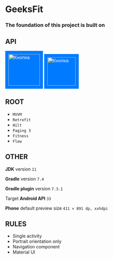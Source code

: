 # GeeksFit
### The foundation of this project is built on

## API

<a href="http://164.92.190.147:8028/swagger/" style="display:inline-block; background-color:#007bff; color:#fff; padding:10px; text-decoration:none;">
  <img src="https://user-images.githubusercontent.com/98197909/222990768-452ebe01-9134-48af-b539-3dc9ef1eb179.png" width="100" height="100" alt="Кнопка">
</a>  

<a href="https://www.postman.com/adzhibaevtan/workspace/ulul-trip-api/" style="display:inline-block; background-color:#007bff; color:#fff; padding:10px; text-decoration:none;">
  <img src="https://user-images.githubusercontent.com/98197909/222993880-335db28d-6fb2-4877-990a-a12bfe3559d7.png" width="90" height="90" alt="Кнопка">
</a>  

## ROOT

- ``` MVVM ```
- ``` Retrofit ```
- ``` Hilt ```
- ``` Paging 3 ```
- ``` Fitness ```
- ``` Flow ```

## OTHER

**JDK** version ``` 11 ```

**Gradle** version ``` 7.4 ```

**Gradle plugin** version ``` 7.3.1 ```

Target **Android API** ``` 33 ```

**Phone** default preview size ``` 411 × 891 dp, xxhdpi ```

## RULES

- Single activity
- Portrait orientation only
- Navigation component
- Material UI
